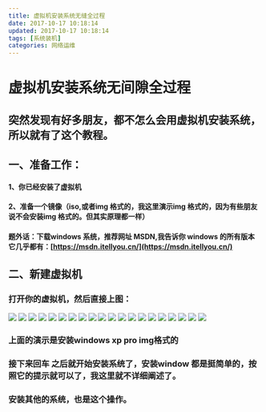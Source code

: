 ```yaml
---
title: 虚拟机安装系统无缝全过程
date: 2017-10-17 10:18:14
updated: 2017-10-17 10:18:14
tags: [系统装机]
categories: 网络运维
---
```

# 虚拟机安装系统无间隙全过程
## 突然发现有好多朋友，都不怎么会用虚拟机安装系统，所以就有了这个教程。
## 一、准备工作：
#### 1、你已经安装了虚拟机
#### 2、准备一个镜像（iso,或者img 格式的，我这里演示img 格式的，因为有些朋友说不会安装img 格式的。但其实原理都一样）
#### 题外话：下载windows 系统，推荐网址 MSDN,我告诉你 windows 的所有版本它几乎都有：[https://msdn.itellyou.cn/](https://msdn.itellyou.cn/)

<!--more-->

## 二、新建虚拟机
### 打开你的虚拟机，然后直接上图：
![](52486.png)
![](54082.png)
![](16938.png)
![](75324.png)
![](39451.png)
![](87620.png)
![](80194.png)
![](84601.png)
![](18530.png)
![](60497.png)
![](46890.png)
![](29763.png)
![](57943.png)
![](03712.png)
![](15837.png)
![](07432.png)
![](40698.png)
![](59164.png)
![](16892.png)
![](36142.png)

### 上面的演示是安装windows xp pro img格式的
### 接下来回车 之后就开始安装系统了，安装window 都是挺简单的，按照它的提示就可以了，我这里就不详细阐述了。
### 安装其他的系统，也是这个操作。

